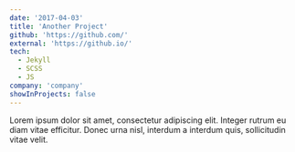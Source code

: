 ```yaml
---
date: '2017-04-03'
title: 'Another Project'
github: 'https://github.com/'
external: 'https://github.io/'
tech:
  - Jekyll
  - SCSS
  - JS
company: 'company'
showInProjects: false
---
```


Lorem ipsum dolor sit amet, consectetur adipiscing elit. Integer rutrum eu diam vitae efficitur. Donec urna nisl, interdum a interdum quis, sollicitudin vitae velit.
